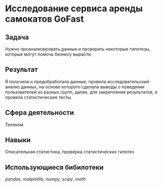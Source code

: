 # Исследование сервиса аренды самокатов GoFast


## Задача
Нужно проанализировать данные и проверить некоторые гипотезы, которые могут помочь бизнесу вырасти.

## Результат
Я получила и предобработала данные, провела исследовательский анализ данных, на основе которого сделала выводы о поведении пользователей из разных групп, далее, для закрепления результатов, я провела статистические тесты.

## Сфера деятельности
Телеком

## Навыки
Описательная статистика, проверка статистических гипотез

## Использующиеся бибилотеки
*pandas*, *matplotlib*, *numpy*, *scipy*, *math*